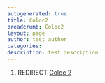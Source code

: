 ```yaml
---
autogenerated: true
title: Coloc2
breadcrumb: Coloc2
layout: page
author: test author
categories: 
description: test description
---
```


1.  REDIRECT [Coloc 2](Coloc_2 "wikilink")

